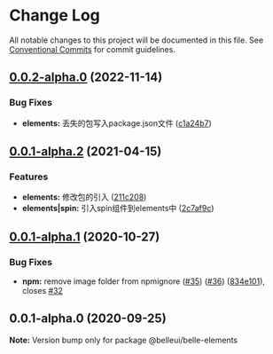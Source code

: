 # Change Log

All notable changes to this project will be documented in this file.
See [Conventional Commits](https://conventionalcommits.org) for commit guidelines.

## [0.0.2-alpha.0](https://github.com/belleui/belleui/compare/v0.0.1-alpha.2...v0.0.2-alpha.0) (2022-11-14)


### Bug Fixes

* **elements:** 丢失的包写入package.json文件 ([c1a24b7](https://github.com/belleui/belleui/commit/c1a24b71a5b1985fe9444f79be1686f4e719ee8c))





## [0.0.1-alpha.2](https://github.com/belleui/belleui/compare/v0.0.1-alpha.1...v0.0.1-alpha.2) (2021-04-15)


### Features

* **elements:** 修改包的引入 ([211c208](https://github.com/belleui/belleui/commit/211c2084ff585cba9152c3cb3644e3ec8ba6764f))
* **elements|spin:** 引入spin组件到elements中 ([2c7af9c](https://github.com/belleui/belleui/commit/2c7af9cb0ca429d3fbeb740efaf88cbdc4dee40b))





## [0.0.1-alpha.1](https://github.com/belleui/belleui/compare/v0.0.1-alpha.0...v0.0.1-alpha.1) (2020-10-27)


### Bug Fixes

* **npm:** remove image folder from npmignore ([#35](https://github.com/belleui/belleui/issues/35)) ([#36](https://github.com/belleui/belleui/issues/36)) ([834e101](https://github.com/belleui/belleui/commit/834e101cafed85ed10bf1b957815267f715ac506)), closes [#32](https://github.com/belleui/belleui/issues/32)





## 0.0.1-alpha.0 (2020-09-25)

**Note:** Version bump only for package @belleui/belle-elements
